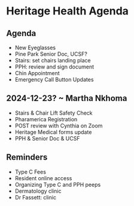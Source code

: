 # Heritage Health Agenda


## Agenda

* New Eyeglasses
* Pine Park Senior Doc, UCSF?
* Stairs: set chairs landing place
* PPH: review and sign document
* Chin Appointment
* Emergency Call Button Updates

## 2024-12-23? ~ Martha Nkhoma

* Stairs & Chair Lift Safety Check
* Pharamerica Registration
* POST review with Cynthia on Zoom
* Heritage Medical forms update
* PPH &amp; Senior Doc &amp; UCSF

## Reminders

* Type C Fees
* Resident online access
* Organizing Type C and PPH peeps
* Dermatology clinic
* Dr Fassett: clinic
